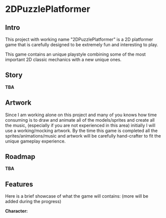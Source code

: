 # 2DPuzzlePlatformer

## Intro

This project with working name "2DPuzzlePlatformer" is a 2D platformer game that is carefully designed to be extremely fun and interesting to play.

This game contains an unique playstyle combining some of the most important 2D classic mechanics with a new unique ones.

## Story

**TBA**

## Artwork

Since I am working alone on this project and many of you knows how time consuming is to draw and animate all of the models/sprites and create all the music, (especially if you are not experienced in this area) initially I will use a working/mocking artwork.
By the time this game is completed all the sprites/animations/music and artwork will be carefully hand-crafter to fit the unique gameplay experience.

## Roadmap

**TBA**

## Features

Here is a brief showcase of what the game will contains: (more will be added during the progress)

**Character:**






















